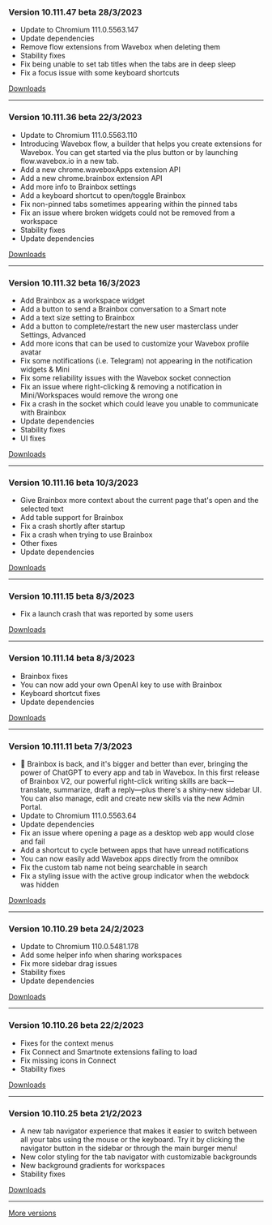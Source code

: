 <h3>Version 10.111.47 beta <span class="date">28/3/2023</span></h3>
<ul>
  <li>Update to Chromium 111.0.5563.147</li>
  <li>Update dependencies</li>
  <li>Remove flow extensions from Wavebox when deleting them</li>
  <li>Stability fixes</li>
  <li>Fix being unable to set tab titles when the tabs are in deep sleep</li>
  <li>Fix a focus issue with some keyboard shortcuts</li>
</ul>

[Downloads](https://wavebox.io/download/release/10.111.47.3)

---

<h3>Version 10.111.36 beta <span class="date">22/3/2023</span></h3>
<ul>
  <li>Update to Chromium 111.0.5563.110</li>
  <li>
    Introducing Wavebox flow, a builder that helps you create extensions for Wavebox.
    You can get started via the plus button or by launching flow.wavebox.io in a new tab.
  </li>
  <li>Add a new chrome.waveboxApps extension API</li>
  <li>Add a new chrome.brainbox extension API</li>
  <li>Add more info to Brainbox settings</li>
  <li>Add a keyboard shortcut to open/toggle Brainbox</li>
  <li>Fix non-pinned tabs sometimes appearing within the pinned tabs</li>
  <li>Fix an issue where broken widgets could not be removed from a workspace</li>
  <li>Stability fixes</li>
  <li>Update dependencies</li>
</ul>

[Downloads](https://wavebox.io/download/release/10.111.36.3)

---

<h3>Version 10.111.32 beta <span class="date">16/3/2023</span></h3>
<ul>
  <li>Add Brainbox as a workspace widget</li>
  <li>Add a button to send a Brainbox conversation to a Smart note</li>
  <li>Add a text size setting to Brainbox</li>
  <li>Add a button to complete/restart the new user masterclass under Settings, Advanced</li>
  <li>Add more icons that can be used to customize your Wavebox profile avatar</li>
  <li>Fix some notifications (i.e. Telegram) not appearing in the notification widgets & Mini</li>
  <li>Fix some reliability issues with the Wavebox socket connection</li>
  <li>Fix an issue where right-clicking & removing a notification in Mini/Workspaces would remove the wrong one</li>
  <li>Fix a crash in the socket which could leave you unable to communicate with Brainbox</li>
  <li>Update dependencies</li>
  <li>Stability fixes</li>
  <li>UI fixes</li>
</ul>

[Downloads](https://wavebox.io/download/release/10.111.32.3)

---

<h3>Version 10.111.16 beta <span class="date">10/3/2023</span></h3>
<ul>
  <li>Give Brainbox more context about the current page that's open and the selected text</li>
  <li>Add table support for Brainbox</li>
  <li>Fix a crash shortly after startup</li>
  <li>Fix a crash when trying to use Brainbox</li>
  <li>Other fixes</li>
  <li>Update dependencies</li>
</ul>

[Downloads](https://wavebox.io/download/release/10.111.16.3)

---

<h3>Version 10.111.15 beta <span class="date">8/3/2023</span></h3>
<ul>
  <li>Fix a launch crash that was reported by some users</li>
</ul>

[Downloads](https://wavebox.io/download/release/10.111.15.3)

---

<h3>Version 10.111.14 beta <span class="date">8/3/2023</span></h3>
<ul>
  <li>Brainbox fixes</li>
  <li>You can now add your own OpenAI key to use with Brainbox</li>
  <li>Keyboard shortcut fixes</li>
  <li>Update dependencies</li>
</ul>

[Downloads](https://wavebox.io/download/release/10.111.14.3)

---

<h3>Version 10.111.11 beta <span class="date">7/3/2023</span></h3>
<ul>
  <li>
    🧠 Brainbox is back, and it's bigger and better than ever, bringing the power of
    ChatGPT to every app and tab in Wavebox. In this first release of Brainbox V2,
    our powerful right-click writing skills are back—translate, summarize, draft a
    reply—plus there's a shiny-new sidebar UI. You can also manage, edit and create new
    skills via the new Admin Portal.
  </li>
  <li>Update to Chromium 111.0.5563.64</li>
  <li>Update dependencies</li>
  <li>Fix an issue where opening a page as a desktop web app would close and fail</li>
  <li>Add a shortcut to cycle between apps that have unread notifications</li>
  <li>You can now easily add Wavebox apps directly from the omnibox</li>
  <li>Fix the custom tab name not being searchable in search</li>
  <li>Fix a styling issue with the active group indicator when the webdock was hidden</li>
</ul>

[Downloads](https://wavebox.io/download/release/10.111.11.3)

---

<h3>Version 10.110.29 beta <span class="date">24/2/2023</span></h3>
<ul>
  <li>Update to Chromium 110.0.5481.178</li>
  <li>Add some helper info when sharing workspaces</li>
  <li>Fix more sidebar drag issues</li>
  <li>Stability fixes</li>
  <li>Update dependencies</li>
</ul>

[Downloads](https://wavebox.io/download/release/10.110.29.3)

---

<h3>Version 10.110.26 beta <span class="date">22/2/2023</span></h3>
<ul>
  <li>Fixes for the context menus</li>
  <li>Fix Connect and Smartnote extensions failing to load</li>
  <li>Fix missing icons in Connect</li>
  <li>Stability fixes</li>
</ul>

[Downloads](https://wavebox.io/download/release/10.110.26.3)

---

<h3>Version 10.110.25 beta <span class="date">21/2/2023</span></h3>
<ul>
  <li>
    A new tab navigator experience that makes it easier to switch between all your
    tabs using the mouse or the keyboard. Try it by clicking the navigator button in the
    sidebar or through the main burger menu!
  </li>
  <li>
    New color styling for the tab navigator with customizable backgrounds
  </li>
  <li>
    New background gradients for workspaces
  </li>
  <li>Stability fixes</li>
</ul>

[Downloads](https://wavebox.io/download/release/10.110.25.3)

---
[More versions](https://wavebox.io/changelog/beta/)